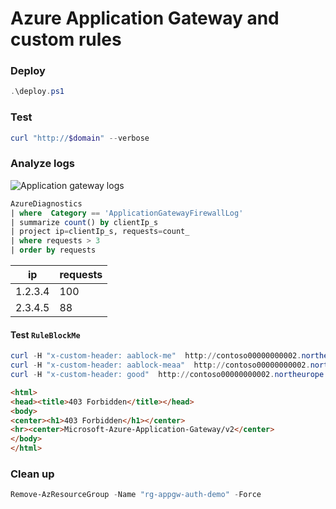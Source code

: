 # Azure Application Gateway and custom rules

### Deploy

```powershell
.\deploy.ps1
```

### Test

```powershell
curl "http://$domain" --verbose
```

### Analyze logs

![Application gateway logs](https://user-images.githubusercontent.com/2357647/207596514-c6c7bea1-b68b-45fa-a6ca-0ecb3a2f7bbe.png)

```sql
AzureDiagnostics
| where  Category == 'ApplicationGatewayFirewallLog'
| summarize count() by clientIp_s
| project ip=clientIp_s, requests=count_
| where requests > 3
| order by requests
```

| ip      | requests |
| ------- | -------- |
| 1.2.3.4 | 100      |
| 2.3.4.5 | 88       |

#### Test `RuleBlockMe`

```powershell
curl -H "x-custom-header: aablock-me"  http://contoso00000000002.northeurope.cloudapp.azure.com/pages/echo
curl -H "x-custom-header: aablock-meaa"  http://contoso00000000002.northeurope.cloudapp.azure.com/pages/echo
curl -H "x-custom-header: good"  http://contoso00000000002.northeurope.cloudapp.azure.com/pages/echo
```

```html
<html>
<head><title>403 Forbidden</title></head>
<body>
<center><h1>403 Forbidden</h1></center>
<hr><center>Microsoft-Azure-Application-Gateway/v2</center>
</body>
</html>
```

### Clean up

```powershell
Remove-AzResourceGroup -Name "rg-appgw-auth-demo" -Force
```
